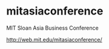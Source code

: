 mitasiaconference
=================

MIT Sloan Asia Business Conference 

http://web.mit.edu/mitasiaconference/
